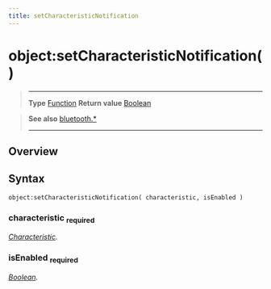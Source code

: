```yaml
---
title: setCharacteristicNotification
---
```

# object:setCharacteristicNotification()

> --------------------- ------------------------------------------------------------------------------------------
> __Type__              [Function](https://docs.coronalabs.com/api/type/Function.html)
> __Return value__      [Boolean](https://docs.coronalabs.com/api/type/Boolean.html)


> __See also__          [bluetooth.*](/plugin/bluetooth/)
> --------------------- ------------------------------------------------------------------------------------------

## Overview

## Syntax

	object:setCharacteristicNotification( characteristic, isEnabled )

### characteristic <sub>required</sub>
_[Characteristic](/plugin/bluetooth/type/Characteristic/)._

### isEnabled <sub>required</sub>
_[Boolean](https://docs.coronalabs.com/api/type/Boolean.html)._